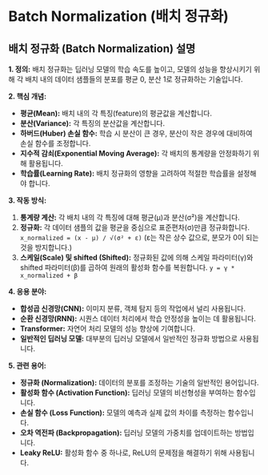 # Batch Normalization (배치 정규화)

## 배치 정규화 (Batch Normalization) 설명

**1. 정의:** 배치 정규화는 딥러닝 모델의 학습 속도를 높이고, 모델의 성능을 향상시키기 위해 각 배치 내의 데이터 샘플들의 분포를 평균 0, 분산 1로 정규화하는 기술입니다.

**2. 핵심 개념:**

*   **평균(Mean):** 배치 내의 각 특징(feature)의 평균값을 계산합니다.
*   **분산(Variance):** 각 특징의 분산값을 계산합니다.
*   **하버드(Huber) 손실 함수:** 학습 시 분산이 큰 경우, 분산이 작은 경우에 대비하여 손실 함수를 조정합니다.
*   **지수적 감쇠(Exponential Moving Average):** 각 배치의 통계량을 안정화하기 위해 활용됩니다.
*   **학습률(Learning Rate):** 배치 정규화의 영향을 고려하여 적절한 학습률을 설정해야 합니다.

**3. 작동 방식:**

1.  **통계량 계산:** 각 배치 내의 각 특징에 대해 평균(μ)과 분산(σ²)을 계산합니다.
2.  **정규화:** 각 데이터 샘플의 값을 평균을 중심으로 표준편차(σ)만큼 정규화합니다.
    `x_normalized = (x - μ) / √(σ² + ε)` (ε는 작은 상수 값으로, 분모가 0이 되는 것을 방지합니다.)
3.  **스케일(Scale) 및  shifted (Shifted):** 정규화된 값에 의해 스케일 파라미터(γ)와 shifted 파라미터(β)를 곱하여 원래의 활성화 함수를 복원합니다.
    `y = γ * x_normalized + β`

**4. 응용 분야:**

*   **합성곱 신경망(CNN):** 이미지 분류, 객체 탐지 등의 작업에서 널리 사용됩니다.
*   **순환 신경망(RNN):** 시퀀스 데이터 처리에서 학습 안정성을 높이는 데 활용됩니다.
*   **Transformer:** 자연어 처리 모델의 성능 향상에 기여합니다.
*   **일반적인 딥러닝 모델:** 대부분의 딥러닝 모델에서 일반적인 정규화 방법으로 사용됩니다.

**5. 관련 용어:**

*   **정규화 (Normalization):** 데이터의 분포를 조정하는 기술의 일반적인 용어입니다.
*   **활성화 함수 (Activation Function):** 딥러닝 모델의 비선형성을 부여하는 함수입니다.
*   **손실 함수 (Loss Function):** 모델의 예측과 실제 값의 차이를 측정하는 함수입니다.
*   **오차 역전파 (Backpropagation):** 딥러닝 모델의 가중치를 업데이트하는 방법입니다.
*   **Leaky ReLU:** 활성화 함수 중 하나로, ReLU의 문제점을 해결하기 위해 사용됩니다.
